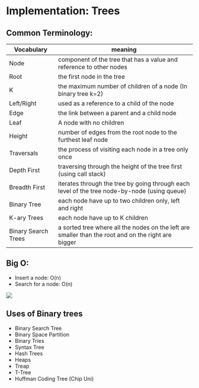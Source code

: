 # Implementation: Trees

## Common Terminology:

Vocabulary | meaning
---------|---------
Node | component of the tree that has a value and reference to other nodes
Root | the first node in the tree
K | the maximum number of children of a node (In binary tree k=2)
Left/Right | used as a reference to a child of the node
Edge | the link between a parent and a child node
Leaf | A node with no children
Height | number of edges from the root node to the furthest leaf node
Traversals | the process of visiting each node in a tree only once
Depth First | traversing through the height of the tree first (using call stack)
Breadth First | iterates through the tree by going through each level of the tree node-by-node (using queue)
Binary Tree | each node have up to two children only, left and right
K-ary Trees | each node have up to K children
Binary Search Trees | a sorted tree where all the nodes on the left are smaller than the root and on the right are bigger

## Big O:
* Insert a node: O(n)
* Search for a node: O(n)

![](https://courses.engr.illinois.edu/cs225/sp2019/assets/notes/bst/bsttreetraversal.png)

## Uses of Binary trees 
* Binary Search Tree
* Binary Space Partition
* Binary Tries
* Syntax Tree
* Hash Trees
* Heaps
* Treap 
* T-Tree 
* Huffman Coding Tree (Chip Uni)
